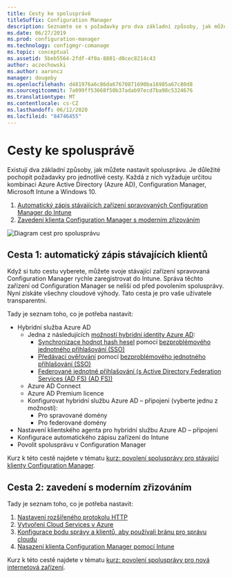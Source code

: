 ```yaml
---
title: Cesty ke spolusprávě
titleSuffix: Configuration Manager
description: Seznamte se s požadavky pro dva základní způsoby, jak můžete nastavit spolusprávu.
ms.date: 06/27/2019
ms.prod: configuration-manager
ms.technology: configmgr-comanage
ms.topic: conceptual
ms.assetid: 5beb5564-2fdf-4f0a-8801-d0cec8214c43
author: aczechowski
ms.author: aaroncz
manager: dougeby
ms.openlocfilehash: d481976a6c86da67670871690ba16985a67c80d8
ms.sourcegitcommit: 7a099ff53668f50b37adab97ecd7ba98c5324676
ms.translationtype: MT
ms.contentlocale: cs-CZ
ms.lasthandoff: 06/12/2020
ms.locfileid: "84746455"
---
```

# <a name="paths-to-co-management"></a>Cesty ke spolusprávě

Existují dva základní způsoby, jak můžete nastavit spolusprávu. Je důležité pochopit požadavky pro jednotlivé cesty. Každá z nich vyžaduje určitou kombinaci Azure Active Directory (Azure AD), Configuration Manager, Microsoft Intune a Windows 10. 

1. [Automatický zápis stávajících zařízení spravovaných Configuration Manager do Intune](#bkmk_path1)  
2. [Zavedení klienta Configuration Manager s moderním zřizováním](#bkmk_path2)  

![Diagram cest pro spolusprávu](media/co-management-paths.png)



## <a name="path-1-auto-enroll-existing-clients"></a><a name="bkmk_path1"></a>Cesta 1: automatický zápis stávajících klientů

Když si tuto cestu vyberete, můžete svoje stávající zařízení spravovaná Configuration Manager rychle zaregistrovat do Intune. Správa těchto zařízení od Configuration Manager se neliší od před povolením spolusprávy. Nyní získáte všechny cloudové výhody. Tato cesta je pro vaše uživatele transparentní.

Tady je seznam toho, co je potřeba nastavit:
- Hybridní služba Azure AD
    - Jedna z následujících [možností hybridní identity Azure AD](https://docs.microsoft.com/azure/active-directory/hybrid/plan-connect-user-signin):  
       - [Synchronizace hodnot hash hesel](https://docs.microsoft.com/azure/active-directory/hybrid/plan-connect-user-signin#password-hash-synchronization) pomocí [bezproblémového jednotného přihlašování (SSO)](https://docs.microsoft.com/azure/active-directory/hybrid/how-to-connect-sso)
       - [Předávací ověřování](https://docs.microsoft.com/azure/active-directory/hybrid/how-to-connect-pta) pomocí [bezproblémového jednotného přihlašování (SSO)](https://docs.microsoft.com/azure/active-directory/hybrid/how-to-connect-sso)
       - [Federované jednotné přihlašování (s Active Directory Federation Services (AD FS) (AD FS))](https://docs.microsoft.com/azure/active-directory/hybrid/plan-connect-user-signin#federation-that-uses-a-new-or-existing-farm-with-ad-fs-in-windows-server-2012-r2)
    - Azure AD Connect
    - Azure AD Premium licence
    - Konfigurovat hybridní službu Azure AD – připojení (vyberte jednu z možností):
        - Pro spravované domény
        - Pro federované domény
- Nastavení klientského agenta pro hybridní službu Azure AD – připojení
- Konfigurace automatického zápisu zařízení do Intune
- Povolit spolusprávu v Configuration Manager

Kurz k této cestě najdete v tématu [kurz: povolení spolusprávy pro stávající klienty Configuration Manager](tutorial-co-manage-clients.md).



## <a name="path-2-bootstrap-with-modern-provisioning"></a><a name="bkmk_path2"></a>Cesta 2: zavedení s moderním zřizováním

Tady je seznam toho, co je potřeba nastavit:

1. [Nastavení rozšířeného protokolu HTTP](../core/plan-design/hierarchy/enhanced-http.md)  
2. [Vytvoření Cloud Services v Azure](../core/servers/deploy/configure/azure-services-wizard.md)  
3. [Konfigurace bodu správy a klientů, aby používali bránu pro správu cloudu](../core/clients/manage/cmg/setup-cloud-management-gateway.md)  
4. [Nasazení klienta Configuration Manager pomocí Intune](how-to-prepare-Win10.md)  

Kurz k této cestě najdete v tématu [kurz: povolení spolusprávy pro nová internetová zařízení](tutorial-co-manage-new-devices.md).

